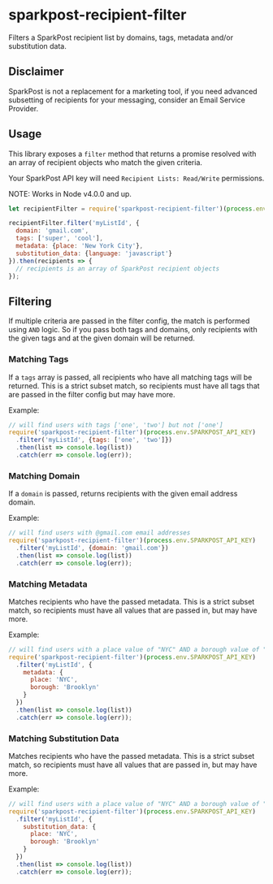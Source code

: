 # sparkpost-recipient-filter

Filters a SparkPost recipient list by domains, tags, metadata and/or substitution data.

## Disclaimer

SparkPost is not a replacement for a marketing tool, if you need advanced subsetting of recipients
for your messaging, consider an Email Service Provider.

## Usage

This library exposes a `filter` method that returns a promise resolved with an array of recipient objects who match
the given criteria.

Your SparkPost API key will need `Recipient Lists: Read/Write` permissions.

NOTE: Works in Node v4.0.0 and up.

```js
let recipientFilter = require('sparkpost-recipient-filter')(process.env.SPARKPOST_API_KEY);

recipientFilter.filter('myListId', {
  domain: 'gmail.com',
  tags: ['super', 'cool'],
  metadata: {place: 'New York City'},
  substitution_data: {language: 'javascript'}
}).then(recipients => {
  // recipients is an array of SparkPost recipient objects
});

```

## Filtering

If multiple criteria are passed in the filter config, the match is performed using `AND` logic.
So if you pass both tags and domains, only recipients with the given tags and at the given domain will be returned.

### Matching Tags

If a `tags` array is passed, all recipients who have all matching tags will be returned.
This is a strict subset match, so recipients must have all tags that are passed in the filter config
but may have more.

Example:

```js
// will find users with tags ['one', 'two'] but not ['one']
require('sparkpost-recipient-filter')(process.env.SPARKPOST_API_KEY)
  .filter('myListId', {tags: ['one', 'two']})
  .then(list => console.log(list))
  .catch(err => console.log(err));
```

### Matching Domain

If a `domain` is passed, returns recipients with the given email address domain.

Example:

```js
// will find users with @gmail.com email addresses
require('sparkpost-recipient-filter')(process.env.SPARKPOST_API_KEY)
  .filter('myListId', {domain: 'gmail.com'})
  .then(list => console.log(list))
  .catch(err => console.log(err));
```

### Matching Metadata

Matches recipients who have the passed metadata. This is a strict subset match,
so recipients must have all values that are passed in, but may have more.


Example:

```js
// will find users with a place value of "NYC" AND a borough value of "Brooklyn"
require('sparkpost-recipient-filter')(process.env.SPARKPOST_API_KEY)
  .filter('myListId', {
    metadata: {
      place: 'NYC',
      borough: 'Brooklyn'
    }
  })
  .then(list => console.log(list))
  .catch(err => console.log(err));
```

### Matching Substitution Data

Matches recipients who have the passed metadata. This is a strict subset match,
so recipients must have all values that are passed in, but may have more.


Example:

```js
// will find users with a place value of "NYC" AND a borough value of "Brooklyn"
require('sparkpost-recipient-filter')(process.env.SPARKPOST_API_KEY)
  .filter('myListId', {
    substitution_data: {
      place: 'NYC',
      borough: 'Brooklyn'
    }
  })
  .then(list => console.log(list))
  .catch(err => console.log(err));
```
